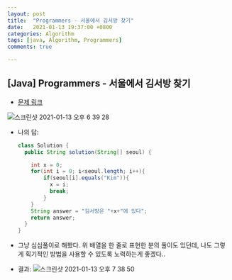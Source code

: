 ```yaml
---
layout: post
title:  "Programmers - 서울에서 김서방 찾기"
date:   2021-01-13 19:37:00 +0800
categories: Algorithm
tags: [java, Algorithm, Programmers]
comments: true

---
```


## [Java] Programmers - 서울에서 김서방 찾기

* [문제 링크](https://programmers.co.kr/learn/courses/30/lessons/12919)

![스크린샷 2021-01-13 오후 6 39 28](https://user-images.githubusercontent.com/69128652/104434539-ada7a080-55ce-11eb-86a0-cd7e712f0559.png)



* 나의 답:

  ```java
  class Solution {
    public String solution(String[] seoul) {
  
      int x = 0;
      for(int i = 0; i<seoul.length; i++){
          if(seoul[i].equals("Kim")){
            x = i;
            break;
          }
      }
      String answer = "김서방은 "+x+"에 있다";
      return answer;
    }
  }
  ```



* 그냥 심심풀이로 해봤다.
  위 배열을 한 줄로 표현한 분의 풀이도 있던데, 나도 그렇게 획기적인 방법을 사용할 수 있도록 노력하는게 좋겠다..



* 결과:
  ![스크린샷 2021-01-13 오후 7 38 50](https://user-images.githubusercontent.com/69128652/104441398-f8c5b180-55d6-11eb-8018-c777756bfe0e.png)